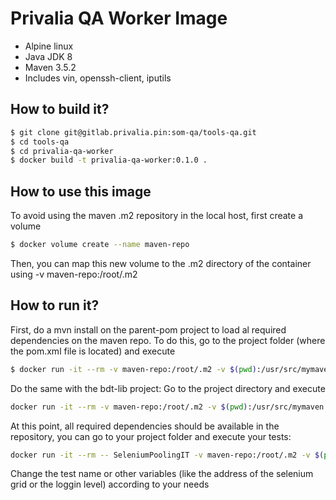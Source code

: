 Privalia QA Worker Image
=============================

* Alpine linux
* Java JDK 8
* Maven 3.5.2
* Includes vin, openssh-client, iputils

## How to build it?

``` bash
$ git clone git@gitlab.privalia.pin:som-qa/tools-qa.git
$ cd tools-qa
$ cd privalia-qa-worker
$ docker build -t privalia-qa-worker:0.1.0 . 
```

## How to use this image

To avoid using the maven .m2 repository in the local host, first create a volume 

``` bash
$ docker volume create --name maven-repo
```

Then, you can map this new volume to the .m2 directory of the container using -v maven-repo:/root/.m2


## How to run it?

First, do a mvn install on the parent-pom project to load al required dependencies on the maven repo. To do this, go to the project folder (where the pom.xml file is located) and execute

``` bash
$ docker run -it --rm -v maven-repo:/root/.m2 -v $(pwd):/usr/src/mymaven --workdir /usr/src/mymaven privalia-qa-worker:0.1.0 mvn clean install
```

Do the same with the bdt-lib project: Go to the project directory and execute

``` bash
docker run -it --rm -v maven-repo:/root/.m2 -v $(pwd):/usr/src/mymaven --workdir /usr/src/mymaven privalia-qa-worker:0.1.0 mvn clean install -Dmaven.test.skip=true
```

At this point, all required dependencies should be available in the repository, you can go to your project folder and execute your tests:

``` bash
docker run -it --rm -- SeleniumPoolingIT -v maven-repo:/root/.m2 -v $(pwd):/usr/src/mymaven --workdir /usr/src/mymaven privalia-qa-worker:0.1.0 mvn verify -Dit.test=com.privalia.bo.po.SeleniumPoolingIT.java -DSELENIUM_GRID=127.0.0.1:4444 -DlogLevel=DEBUG
```

Change the test name or other variables (like the address of the selenium grid or the loggin level) according to your needs

